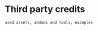 # Third party credits

```used assets, addons and tools, examples```


[^1]: Credit information
  Name
  Author
  URL
  Type
  What is used